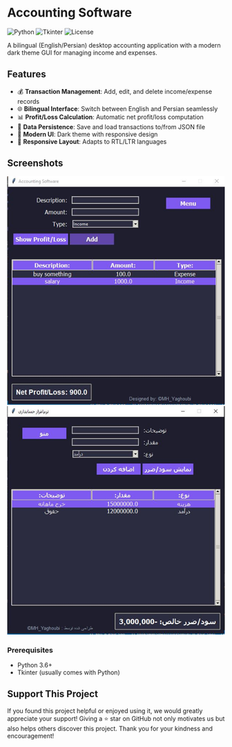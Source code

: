 # Accounting Software

![Python](https://img.shields.io/badge/Python-3.x-blue.svg)
![Tkinter](https://img.shields.io/badge/GUI-Tkinter-green.svg)
![License](https://img.shields.io/badge/License-MIT-yellow.svg)

A bilingual (English/Persian) desktop accounting application with a modern dark theme GUI for managing income and expenses.

## Features

- 💰 **Transaction Management**: Add, edit, and delete income/expense records
- 🌐 **Bilingual Interface**: Switch between English and Persian seamlessly
- 📊 **Profit/Loss Calculation**: Automatic net profit/loss computation
- 💾 **Data Persistence**: Save and load transactions to/from JSON file
- 🎨 **Modern UI**: Dark theme with responsive design
- 📱 **Responsive Layout**: Adapts to RTL/LTR languages

## Screenshots

![English Interface](english.jpg)
![Persian Interface](persian.jpg)


### Prerequisites
- Python 3.6+
- Tkinter (usually comes with Python)

## Support This Project
If you found this project helpful or enjoyed using it, we would greatly appreciate your support! Giving a ⭐️ star on GitHub not only motivates us but also helps others discover this project. Thank you for your kindness and encouragement!
